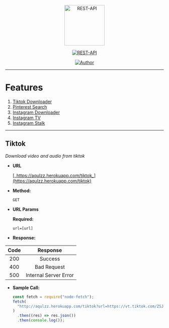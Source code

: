 <p align="center">
<img src="https://raw.githubusercontent.com/zennn08/storage/main/Itsuki.jpg" alt="REST-API" width="128" height="128"/>
</p>
<p align="center">
<a href="#"><img title="REST-API" src="https://img.shields.io/badge/REST%20API-green?colorA=%23ff0000&colorB=%23017e40&style=for-the-badge"></a>
</p>
<p align="center">
<a href="https://github.com/zennn08"><img title="Author" src="https://img.shields.io/badge/Author-zennn08-red.svg?style=for-the-badge&logo=github"></a>
</p>

---

# Features

1. [Tiktok Downloader](#tiktok)
2. [Pinterest Search]()
3. [Instagram Downloader]()
4. [Instagram TV]()
5. [Instagram Stalk]()

---

## Tiktok

_Download video and audio from tiktok_

- **URL**

  [_https://aqulzz.herokuapp.com/tiktok_](https://aqulzz.herokuapp.com/tiktok)

- **Method:**

  `GET`

- **URL Params**

  **Required:**

  `url=[url]`

- **Response:**

| Code |       Response        |
| :--: | :-------------------: |
| 200  |        Success        |
| 400  |      Bad Request      |
| 500  | Internal Server Error |

- **Sample Call:**

  ```js
  const fetch = require("node-fetch");
  fetch(
    "http://aqulzz.herokuapp.com/tiktok?url=https://vt.tiktok.com/ZSJxEbYNN/"
  )
    .then((res) => res.json())
    .then(console.log());
  ```
